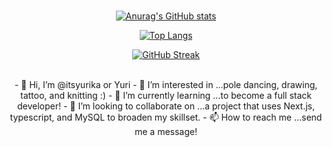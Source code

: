 <div align="center">
  </br>
  
[![Anurag's GitHub stats](https://github-readme-stats.vercel.app/api?username=itsyurika&show_icons=true&theme=aura_dark)](https://github.com/anuraghazra/github-readme-stats)

[![Top Langs](https://github-readme-stats.vercel.app/api/top-langs/?username=itsyurika&layout=compact&theme=aura_dark)](https://github.com/anuraghazra/github-readme-stats)

[![GitHub Streak](https://github-readme-streak-stats.herokuapp.com/?user=itsyurika&theme=dark)](https://git.io/streak-stats)

</br>
- 👋 Hi, I’m @itsyurika or Yuri
- 👀 I’m interested in ...pole dancing, drawing, tattoo, and knitting :)
- 🌱 I’m currently learning ...to become a full stack developer!
- 💞️ I’m looking to collaborate on ...a project that uses Next.js, typescript, and MySQL to broaden my skillset.
- 📫 How to reach me ...send me a message! 

  </div>
<!---
itsyurika/itsyurika is a ✨ special ✨ repository because its `README.md` (this file) appears on your GitHub profile.
You can click the Preview link to take a look at your changes.
--->
